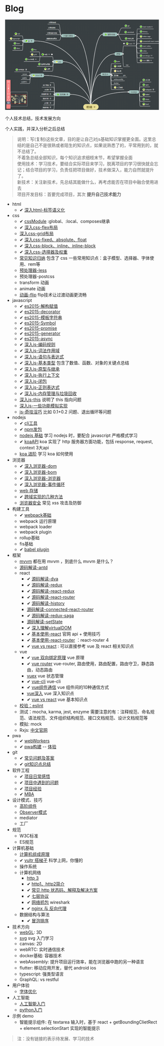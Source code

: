 # Blog

![abilityTree](./images/abilityTree.jpg)

个人技术总结，技术发展方向

个人实践，并深入分析之后总结

> 说明：写(复制)这些文章，目的是让自己对js基础知识掌握更全面。这里总结的是自己不是很熟或者陌生的知识点，如果说熟悉了的，平常用到的，就不总结了。  
> 不着急总结全部知识，每个知识追求细枝末节，希望掌握全面  
> 使用技术：学习技术，要结合实际项目来学习，脱离项目的学习很快就会忘记；结合项目的学习，负责任把项目做好，技术做深入，能力自然就提升了。  
> 新技术：关注新技术，先总结其能做什么，再考虑能否在项目中融合使用进去  
> 项目开发目标：首要完成项目，其次 **提升自己技术能力**

- html
  - ✔ [深入html-标签语义化](html/深入html-标签语义化.md)
- css
  - ✔ [cssModule](css/cssModule.md)  :global、:local、composes继承
  - ✔ [深入css-flex布局](css/深入css-flex.md)
  - [深入css-grid布局](css/深入css-grid.md)
  - ✔ [深入css-fixed、absolute、float](css/深入css-fixed、absolute、float.md)
  - ✔ [深入css-block、inline、inline-block](css/深入css-block、inline、inline-block.md)
  - ✔ [深入css-选择器及权重](css/深入css-选择器及权重.md)
  - [常见知识归纳](css/常见知识归纳.md) 包含了 css 一些常用知识点：盒子模型、选择器、字体使用、rem等
  - [预处理器-less](css/预处理器-less.md)
  - 预处理器-postcss
  - transform 动画
  - animate 动画
  - [动画-flip](css/动画-flip.md) flip技术让过渡动画更流畅
- javascript
  - ✔ [es2015-解构赋值](es/es6-解构赋值.md)
  - ✔ [es2015-decorator](es/es6-decorator.md)
  - ✔ [es2015-模板字符串](es/es6-模板字符串.md)
  - ✔ [es2015-Symbol](es/es6-Symbol.md)
  - ✔ [es2015-promise](es/es6-promise.md)
  - ✔ [es2015-generator](es/es6-generator.md)
  - ✔ [es2015-async](es/es6-async.md)
  - ✔ [深入js-编码规则](es/深入js-编码规则.md)
  - ✔ [深入js-词法作用域](es/深入js-作用域.md)
  - ✔ [深入js-语句与表达式](es/深入js-语句与表达式.md)
  - ✔ [深入js-基本类型](es/深入js-基本类型.md) 包含了数值、函数、对象的关键点总结
  - ✔ [深入js-原型与继承](es/深入js-原型与继承.md)
  - ✔ [深入js-执行上下文](es/深入js-执行上下文.md)
  - ✔ [深入js-闭包](es/深入js-闭包.md)
  - ✔ [深入js-正则表达式](es/深入js-正则表达式.md)
  - ✔ [深入js-内存管理与垃圾回收](es/深入js-内存管理与垃圾回收.md)
  - [深入js-this](es/深入js-this.md)  说明了 this 指向问题
  - [深入js-一些功能模拟实现](es/深入js-一些功能模拟实现.md)
  - [js-奇技淫巧](es/js-奇技淫巧.md)  比如 0.1+0.2 问题、退出循环等问题
- nodejs
  - ✔ [cli工具](nodejs/cli工具.md)
  - ✔ [npm发包](nodejs/npm发包.md)
  - [nodejs 基础](nodejs/基础知识.md) 学习 nodejs 时，要配合 javascript 严格模式学习
  - ✔ [koaAPI](nodejs/koaAPI.md) koa 实现了 http 服务器方面功能，包括 response, request, context 3大api
  - [koa 进阶](nodejs/koa进阶.md) 学习 koa 如何使用
- 浏览器
  - ✔ [深入浏览器-dom](browser/深入浏览器-dom.md)
  - ✔ [深入浏览器-bom](browser/深入浏览器-bom.md)
  - ✔ [深入浏览器-浏览器](browser/深入浏览器-浏览器.md)
  - ✔ [深入浏览器-事件循环](browser/深入浏览器-事件循环.md)
  - [web 存储](PWA/web存储.md)
  - ✔ [跨域实现的几种方法](other/跨域实现的几种方法.md)
  - [浏览器安全](browser/深入浏览器-安全.md) 常见 xss 攻击及防御
- 构建工具
  - ✔ [webpack基础](webpack/webpack专题.md)
  - webpack 运行原理
  - webpack loader
  - webpack plugin
  - rollup基础
  - fis基础
  - ✔ [babel plugin](webpack/babel.md)
- 框架
  - [mvvm](other/mvvm.md) 都在用 mvvm ，到底什么 mvvm 是什么？
  - [源码解读-antd](react/源码解读-antd.md)
  - react
    - ✔ [源码解读-dva](react/源码解读-dva.md)
    - ✔ [源码解读-redux](react/源码解读-redux.md)
    - ✔ [源码解读-react-redux](react/源码解读-react-redux.md)
    - ✔ [源码解读-react-router](react/源码解读-react-router.md)
    - ✔ [源码解读-history](react/源码解读-history.md)
    - [源码解读-connected-react-router](react/源码解读-connected-react-router.md)
    - ✔ [源码解读-redux-saga](react/源码解读-redux-saga.md)
    - [源码解读-setState](./源码解读-setState.md)
    - ✔ [深入理解virtualDOM](react/深入理解virtualDOM.md)
    - ✔ [基本使用-react](react/基本使用-react.md) 官网 api + 使用技巧
    - ✔ [基本使用-react-router](react/基本使用-react-router.md) ：react-router 4
    - ✔ [vue vs react](react/react-vs-vue.md) : 可以直接参考 vue 及 react 相关知识点
  - vue
    - ✔ [vue 双向绑定原理](vue/vue响应式原理.md) vue 原理
    - ✔ [vue router](vue/vue生态-router.md) vue-router, 路由使用，路由配置，路由守卫，静态路由，动态路由
    - [vuex](vue/vue生态-vuex.md) vue 状态管理
    - ✔ [vue-cli](vue/vue生态-vue-cli.md) vue-cli
    - ✔ [vue组件通信](vue/vue组件通信.md) vue 组件间的10种通信方式
    - [vue深入](vue/vue深入.md) vue 深入知识点
    - ✔ [vue vs react](react/react-vs-vue.md) vue 基本知识点
  - [校验：eslint](react/基本使用-eslint.md)
  - 测试：mocha, karma, jest, enzyme  需要注意的有：注释规范、命名规范、语法规范、文件组织结构规范、接口文档规范、设计文档规范等
  - 模拟: mock
  - Rxjs: [中文官网](https://cn.rx.js.org/)
- pwa
  - ✔ [webWorkers](PWA/webWorkers.md)
  - ✔ [pwa构建](PWA/pwa构建.md) -- [体验](https://heyunjiang.github.io/)
- git
  - ✔ [常见问题及答案](git/常见问题及答案.md)
  - ✔ [git知识点总结](git/git知识点总结.md)
- 软件工程
  - ✔ [项目日常感悟](software/项目开发的日常感悟.md)
  - ✔ [项目中遇到的问题](software/项目中遇到的问题.md)
  - ✔ [项目经验](https://github.com/heyunjiang/Blog/blob/master/react/react-vs-vue.md#5-%E9%A1%B9%E7%9B%AE%E7%BB%8F%E9%AA%8C%E6%80%BB%E7%BB%93)
  - ✔ [MBA](software/MBA.md)
- 设计模式、技巧
  - [高阶组件](designModal/HOC.md)
  - [Observer模式](designModal/从vue响应式数据看观察者模式.md)
  - mediator
  - 工厂
- 规范
  - W3C标准
  - ES规范
- 计算机基础
  - [计算机组成原理](计算机基础/结构-计算机组成原理.md)
  - ✔ [vultr 搭梯子](计算机基础/vultr搭梯子.md)  科学上网，你懂的
  - 操作系统
  - 计算机网络
    - [http 3](计算机基础/网络-http3学习.md)
    - ✔ [http1、http2简介](计算机基础/网络-专题-http.md)
    - ✔ [常见 http 状态码、解释及解决方案](计算机基础/网络-httpCode.md)
    - ✔ [七层协议](计算机网络/网络-七层协议.md)
    - ✔ [网络抓包](计算机网络/网络-抓包.md) wireshark
    - ✔ [nginx 与 反向代理](other/nginx配置介绍.md)
  - 数据结构与算法
    - ✔ [冒泡排序](计算机网络/算法-冒泡排序最优.md)
- 技术方向
  - [webGL](webGL/入门.md): 3D
  - [svg](html/svg入门.md) svg 入门学习
  - canvas: 2D
  - webRTC: 实时通信技术
  - docker基础: 容器技术
  - webAssembly: 提升项目运行效率，能在浏览器中跑的另一种语言
  - flutter: 移动应用开发，替代 android ios
  - typescript: 强类型语言
  - GraphQL: vs restful
- 用户体验
  - [字体优化](用户体验/字体优化.md)
- 人工智能
  - [人工智能入门](人工智能/人工智能入门.md)
  - [python入门](人工智能/python入门.md)
- 示例 demo
  - 智能提示组件: 在 textarea 输入时，基于 react + getBoundingClietRect + element.selectionStart 实现的智能提示

> 注：没有链接的表示待发展、学习的技术
